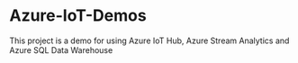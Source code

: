 # Azure-IoT-Demos

This project is a demo for using Azure IoT Hub, Azure Stream Analytics  and Azure SQL Data Warehouse
